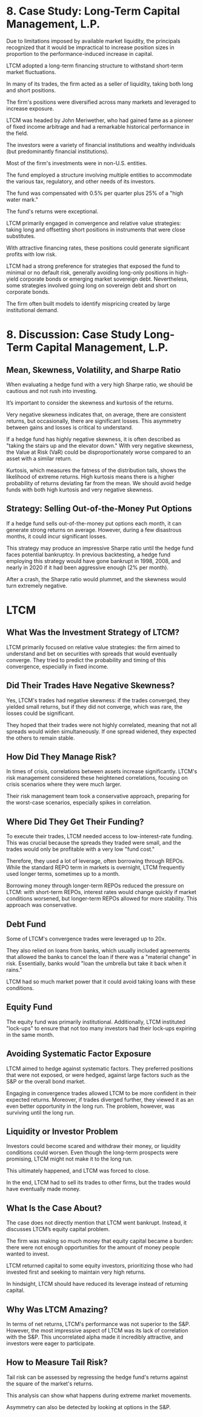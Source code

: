 # 8. Case Study: Long-Term Capital Management, L.P.

Due to limitations imposed by available market liquidity, the principals recognized that it would be impractical to increase position sizes in proportion to the performance-induced increase in capital.

LTCM adopted a long-term financing structure to withstand short-term market fluctuations.

In many of its trades, the firm acted as a seller of liquidity, taking both long and short positions.

The firm's positions were diversified across many markets and leveraged to increase exposure.

LTCM was headed by John Meriwether, who had gained fame as a pioneer of fixed income arbitrage and had a remarkable historical performance in the field.

The investors were a variety of financial institutions and wealthy individuals (but predominantly financial institutions).

Most of the firm's investments were in non-U.S. entities.

The fund employed a structure involving multiple entities to accommodate the various tax, regulatory, and other needs of its investors.

The fund was compensated with 0.5% per quarter plus 25% of a "high water mark."

The fund's returns were exceptional.

LTCM primarily engaged in convergence and relative value strategies: taking long and offsetting short positions in instruments that were close substitutes.

With attractive financing rates, these positions could generate significant profits with low risk.

LTCM had a strong preference for strategies that exposed the fund to minimal or no default risk, generally avoiding long-only positions in high-yield corporate bonds or emerging market sovereign debt. Nevertheless, some strategies involved going long on sovereign debt and short on corporate bonds.

The firm often built models to identify mispricing created by large institutional demand.

# 8. Discussion: Case Study Long-Term Capital Management, L.P.

## Mean, Skewness, Volatility, and Sharpe Ratio

When evaluating a hedge fund with a very high Sharpe ratio, we should be cautious and not rush into investing.

It’s important to consider the skewness and kurtosis of the returns.

Very negative skewness indicates that, on average, there are consistent returns, but occasionally, there are significant losses. This asymmetry between gains and losses is critical to understand.

If a hedge fund has highly negative skewness, it is often described as "taking the stairs up and the elevator down." With very negative skewness, the Value at Risk (VaR) could be disproportionately worse compared to an asset with a similar return.

Kurtosis, which measures the fatness of the distribution tails, shows the likelihood of extreme returns. High kurtosis means there is a higher probability of returns deviating far from the mean. We should avoid hedge funds with both high kurtosis and very negative skewness.

## Strategy: Selling Out-of-the-Money Put Options

If a hedge fund sells out-of-the-money put options each month, it can generate strong returns on average. However, during a few disastrous months, it could incur significant losses.

This strategy may produce an impressive Sharpe ratio until the hedge fund faces potential bankruptcy. In previous backtesting, a hedge fund employing this strategy would have gone bankrupt in 1998, 2008, and nearly in 2020 if it had been aggressive enough (2% per month).

After a crash, the Sharpe ratio would plummet, and the skewness would turn extremely negative.

# LTCM

## What Was the Investment Strategy of LTCM?

LTCM primarily focused on relative value strategies: the firm aimed to understand and bet on securities with spreads that would eventually converge. They tried to predict the probability and timing of this convergence, especially in fixed income.

## Did Their Trades Have Negative Skewness?

Yes, LTCM's trades had negative skewness: if the trades converged, they yielded small returns, but if they did not converge, which was rare, the losses could be significant.

They hoped that their trades were not highly correlated, meaning that not all spreads would widen simultaneously. If one spread widened, they expected the others to remain stable.

## How Did They Manage Risk?

In times of crisis, correlations between assets increase significantly. LTCM's risk management considered these heightened correlations, focusing on crisis scenarios where they were much larger.

Their risk management team took a conservative approach, preparing for the worst-case scenarios, especially spikes in correlation.

## Where Did They Get Their Funding?

To execute their trades, LTCM needed access to low-interest-rate funding. This was crucial because the spreads they traded were small, and the trades would only be profitable with a very low "fund cost."

Therefore, they used a lot of leverage, often borrowing through REPOs. While the standard REPO term in markets is overnight, LTCM frequently used longer terms, sometimes up to a month.

Borrowing money through longer-term REPOs reduced the pressure on LTCM: with short-term REPOs, interest rates would change quickly if market conditions worsened, but longer-term REPOs allowed for more stability. This approach was conservative.

## Debt Fund

Some of LTCM's convergence trades were leveraged up to 20x.

They also relied on loans from banks, which usually included agreements that allowed the banks to cancel the loan if there was a "material change" in risk. Essentially, banks would "loan the umbrella but take it back when it rains."

LTCM had so much market power that it could avoid taking loans with these conditions.

## Equity Fund

The equity fund was primarily institutional. Additionally, LTCM instituted "lock-ups" to ensure that not too many investors had their lock-ups expiring in the same month.

## Avoiding Systematic Factor Exposure

LTCM aimed to hedge against systematic factors. They preferred positions that were not exposed, or were hedged, against large factors such as the S&P or the overall bond market.

Engaging in convergence trades allowed LTCM to be more confident in their expected returns. Moreover, if trades diverged further, they viewed it as an even better opportunity in the long run. The problem, however, was surviving until the long run.

## Liquidity or Investor Problem

Investors could become scared and withdraw their money, or liquidity conditions could worsen. Even though the long-term prospects were promising, LTCM might not make it to the long run.

This ultimately happened, and LTCM was forced to close.

In the end, LTCM had to sell its trades to other firms, but the trades would have eventually made money.

## What Is the Case About?

The case does not directly mention that LTCM went bankrupt. Instead, it discusses LTCM’s equity capital problem.

The firm was making so much money that equity capital became a burden: there were not enough opportunities for the amount of money people wanted to invest.

LTCM returned capital to some equity investors, prioritizing those who had invested first and seeking to maintain very high returns.

In hindsight, LTCM should have reduced its leverage instead of returning capital.

## Why Was LTCM Amazing?

In terms of net returns, LTCM's performance was not superior to the S&P. However, the most impressive aspect of LTCM was its lack of correlation with the S&P. This uncorrelated alpha made it incredibly attractive, and investors were eager to participate.

## How to Measure Tail Risk?

Tail risk can be assessed by regressing the hedge fund's returns against the square of the market's returns.

This analysis can show what happens during extreme market movements.

Asymmetry can also be detected by looking at options in the S&P.